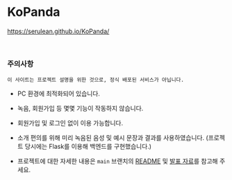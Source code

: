 # KoPanda

https://serulean.github.io/KoPanda/

<br>


### 주의사항

```
이 사이트는 프로젝트 설명을 위한 것으로, 정식 배포된 서비스가 아닙니다.
```

- PC 환경에 최적화되어 있습니다.

- 녹음, 회원가입 등 몇몇 기능이 작동하지 않습니다.

- 회원가입 및 로그인 없이 이용 가능합니다.

- 소개 편의를 위해 미리 녹음된 음성 및 예시 문장과 결과를 사용하였습니다. (프로젝트 당시에는 Flask를 이용해 백엔드를 구현했습니다.)

- 프로젝트에 대한 자세한 내용은 `main` 브랜치의 <a href='https://github.com/serulean/KoPanda'>README</a> 및 <a href='./assets/KoPanda_발표자료.pdf'>발표 자료</a>를 참고해 주세요.
